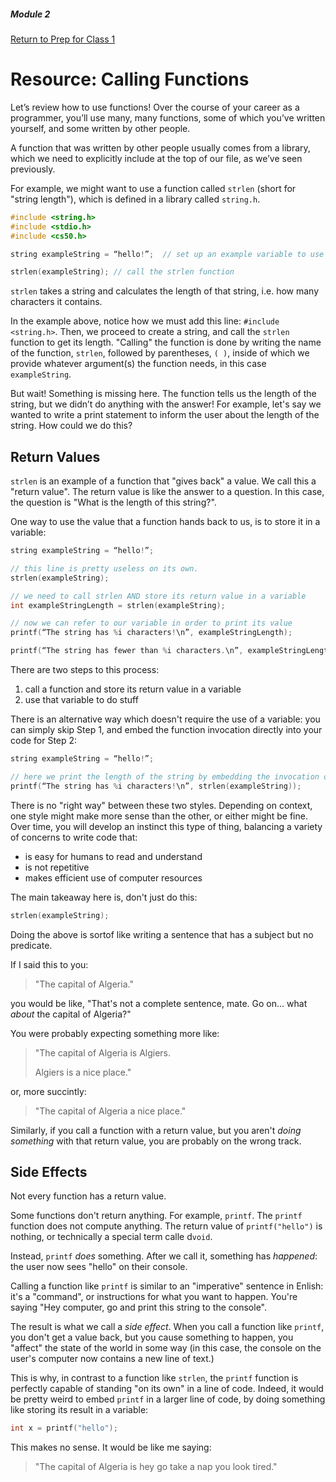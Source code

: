 ##### Module 2
[Return to Prep for Class 1](../../class1-prep)

# Resource: Calling Functions

Let’s review how to use functions!  Over the course of your career as a programmer, you’ll use many, many functions, some of which you’ve written yourself, and some written by other people. 

A function that was written by other people usually comes from a library, which we need to explicitly include at the top of our file, as we’ve seen previously. 

For example, we might want to use a function called `strlen` (short for "string length"), which is defined in a library called `string.h`. 

```c
#include <string.h>
#include <stdio.h>
#include <cs50.h>

string exampleString = “hello!”;  // set up an example variable to use

strlen(exampleString); // call the strlen function
```

`strlen` takes a string and calculates the length of that string, i.e. how many characters it contains.

In the example above, notice how we must add this line: `#include <string.h>`. Then, we proceed to create a string, and call the `strlen` function to get its length. "Calling" the function is done by writing the name of the function, `strlen`, followed by parentheses, `( )`, inside of which we provide whatever argument(s) the function needs, in this case `exampleString`.

But wait!  Something is missing here. The function tells us the length of the string, but we didn’t do anything with the answer!  For example, let's say we wanted to write a print statement to inform the user about the length of the string. How could we do this?

## Return Values

`strlen` is an example of a function that "gives back" a value.  We call this a "return value". The return value is like the answer to a question. In this case, the question is "What is the length of this string?". 

One way to use the value that a function hands back to us, is to store it in a variable:

```c
string exampleString = “hello!”;

// this line is pretty useless on its own.
strlen(exampleString);

// we need to call strlen AND store its return value in a variable
int exampleStringLength = strlen(exampleString);

// now we can refer to our variable in order to print its value
printf(“The string has %i characters!\n”, exampleStringLength);

printf(“The string has fewer than %i characters.\n”, exampleStringLength + 10);
```

There are two steps to this process:

1. call a function and store its return value in a variable
2. use that variable to do stuff

There is an alternative way which doesn't require the use of a variable: you can simply skip Step 1, and embed the function invocation directly into your code for Step 2:

```c
string exampleString = “hello!”;

// here we print the length of the string by embedding the invocation of strlen directly into our print statement.
printf(“The string has %i characters!\n”, strlen(exampleString));
```

There is no "right way" between these two styles. Depending on context, one style might make more sense than the other, or either might be fine. Over time, you will develop an instinct this type of thing, balancing a variety of concerns to write code that:
* is easy for humans to read and understand
* is not repetitive
* makes efficient use of computer resources

The main takeaway here is, don't just do this:

```c
strlen(exampleString);
```

Doing the above is sortof like writing a sentence that has a subject but no predicate.

If I said this to you: 

<blockquote>
"The capital of Algeria."
</blockquote>

you would be like, "That's not a complete sentence, mate. Go on... what *about* the capital of Algeria?"

You were probably expecting something more like:

<blockquote>
"The capital of Algeria is Algiers. 

Algiers is a nice place."
</blockquote>

or, more succintly:

<blockquote>
"The capital of Algeria a nice place."
</blockquote>

Similarly, if you call a function with a return value, but you aren't *doing something* with that return value, you are probably on the wrong track.


## Side Effects

Not every function has a return value.

Some functions don't return anything. For example, `printf`. The `printf` function does not compute anything. The return value of `printf("hello")` is nothing, or technically a special term calle d`void`.

Instead, `printf` *does* something. After we call it, something has *happened*: the user now sees "hello" on their console.

Calling a function like `printf` is similar to an "imperative" sentence in Enlish: it's a "command", or instructions for what you want to happen. You're saying "Hey computer, go and print this string to the console".

The result is what we call a *side effect*. When you call a function like `printf`, you don't get a value back, but you cause something to happen, you "affect" the state of the world in some way (in this case, the console on the user's computer now contains a new line of text.)

This is why, in contrast to a function like `strlen`, the `printf` function is perfectly capable of standing "on its own" in a line of code. Indeed, it would be pretty weird to embed `printf` in a larger line of code, by doing something like storing its result in a variable:

```c
int x = printf("hello");
```

This makes no sense. It would be like me saying:
<blockquote>
"The capital of Algeria is hey go take a nap you look tired."
</blockquote>
